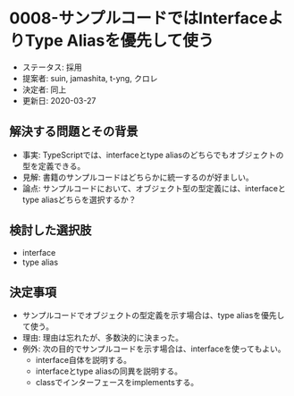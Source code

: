 # 0008-サンプルコードではInterfaceよりType Aliasを優先して使う

* ステータス: 採用
* 提案者: suin, jamashita, t-yng, クロレ
* 決定者: 同上
* 更新日: 2020-03-27

## 解決する問題とその背景

* 事実: TypeScriptでは、interfaceとtype aliasのどちらでもオブジェクトの型を定義できる。
* 見解: 書籍のサンプルコードはどちらかに統一するのが好ましい。
* 論点: サンプルコードにおいて、オブジェクト型の型定義には、interfaceとtype aliasどちらを選択するか？

## 検討した選択肢

* interface
* type alias

## 決定事項

* サンプルコードでオブジェクトの型定義を示す場合は、type aliasを優先して使う。
* 理由: 理由は忘れたが、多数決的に決まった。
* 例外: 次の目的でサンプルコードを示す場合は、interfaceを使ってもよい。
  * interface自体を説明する。
  * interfaceとtype aliasの同異を説明する。
  * classでインターフェースをimplementsする。

